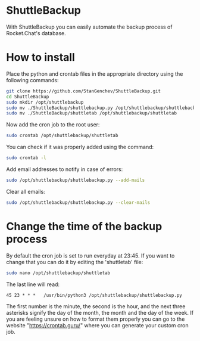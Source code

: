 # ShuttleBackup
With ShuttleBackup you can easily automate the backup process of Rocket.Chat's database.

# How to install
Place the python and crontab files in the appropriate directory using the following commands:
```bash
git clone https://github.com/StanGenchev/ShuttleBackup.git
cd ShuttleBackup
sudo mkdir /opt/shuttlebackup
sudo mv ./ShuttleBackup/shuttlebackup.py /opt/shuttlebackup/shuttlebackup.py
sudo mv ./ShuttleBackup/shuttletab /opt/shuttlebackup/shuttletab
```

Now add the cron job to the root user:
```bash
sudo crontab /opt/shuttlebackup/shuttletab
```

You can check if it was properly added using the command:
```bash
sudo crontab -l
```

Add email addresses to notify in case of errors:
```bash
sudo /opt/shuttlebackup/shuttlebackup.py --add-mails
```

Clear all emails:
```bash
sudo /opt/shuttlebackup/shuttlebackup.py --clear-mails
```

# Change the time of the backup process

By default the cron job is set to run everyday at 23:45.
If you want to change that you can do it by editing the 'shuttletab' file:
```bash
sudo nano /opt/shuttlebackup/shuttletab
```
The last line will read:
```
45 23 * * *   /usr/bin/python3 /opt/shuttlebackup/shuttlebackup.py
```
The first number is the minute, the second is the hour, and the next three asterisks signify the day of the month, the month and the day of the week.
If you are feeling unsure on how to format them properly you can go to the website "https://crontab.guru/" where you can generate your custom cron job.
